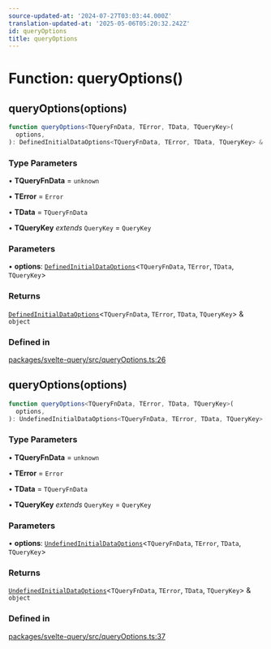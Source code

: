 ```yaml
---
source-updated-at: '2024-07-27T03:03:44.000Z'
translation-updated-at: '2025-05-06T05:20:32.242Z'
id: queryOptions
title: queryOptions
---
```


# Function: queryOptions()

## queryOptions(options)

```ts
function queryOptions<TQueryFnData, TError, TData, TQueryKey>(
  options,
): DefinedInitialDataOptions<TQueryFnData, TError, TData, TQueryKey> & object
```

### Type Parameters

• **TQueryFnData** = `unknown`

• **TError** = `Error`

• **TData** = `TQueryFnData`

• **TQueryKey** _extends_ `QueryKey` = `QueryKey`

### Parameters

• **options**: [`DefinedInitialDataOptions`](../type-aliases/definedinitialdataoptions.md)\<`TQueryFnData`, `TError`, `TData`, `TQueryKey`\>

### Returns

[`DefinedInitialDataOptions`](../type-aliases/definedinitialdataoptions.md)\<`TQueryFnData`, `TError`, `TData`, `TQueryKey`\> & `object`

### Defined in

[packages/svelte-query/src/queryOptions.ts:26](https://github.com/TanStack/query/blob/dac5da5416b82b0be38a8fb34dde1fc6670f0a59/packages/svelte-query/src/queryOptions.ts#L26)

## queryOptions(options)

```ts
function queryOptions<TQueryFnData, TError, TData, TQueryKey>(
  options,
): UndefinedInitialDataOptions<TQueryFnData, TError, TData, TQueryKey> & object
```

### Type Parameters

• **TQueryFnData** = `unknown`

• **TError** = `Error`

• **TData** = `TQueryFnData`

• **TQueryKey** _extends_ `QueryKey` = `QueryKey`

### Parameters

• **options**: [`UndefinedInitialDataOptions`](../type-aliases/undefinedinitialdataoptions.md)\<`TQueryFnData`, `TError`, `TData`, `TQueryKey`\>

### Returns

[`UndefinedInitialDataOptions`](../type-aliases/undefinedinitialdataoptions.md)\<`TQueryFnData`, `TError`, `TData`, `TQueryKey`\> & `object`

### Defined in

[packages/svelte-query/src/queryOptions.ts:37](https://github.com/TanStack/query/blob/dac5da5416b82b0be38a8fb34dde1fc6670f0a59/packages/svelte-query/src/queryOptions.ts#L37)
